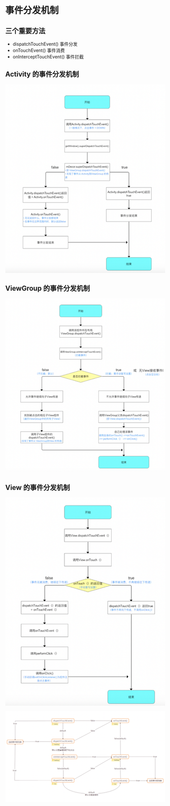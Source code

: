 # 事件分发机制

## 三个重要方法

* dispatchTouchEvent() 事件分发
* onTouchEvent() 事件消费
* onInterceptTouchEvent() 事件拦截

## Activity 的事件分发机制

![image](https://github.com/viviant1224/Android-Knowledge-System/blob/main/images/Android%E5%9F%BA%E7%A1%80/%E4%BA%8B%E4%BB%B6%E5%88%86%E5%8F%91%E6%9C%BA%E5%88%B6/viewevent1.png)  

## ViewGroup 的事件分发机制

![image](https://github.com/viviant1224/Android-Knowledge-System/blob/main/images/Android%E5%9F%BA%E7%A1%80/%E4%BA%8B%E4%BB%B6%E5%88%86%E5%8F%91%E6%9C%BA%E5%88%B6/viewevent2.png)  

## View 的事件分发机制

![image](https://github.com/viviant1224/Android-Knowledge-System/blob/main/images/Android%E5%9F%BA%E7%A1%80/%E4%BA%8B%E4%BB%B6%E5%88%86%E5%8F%91%E6%9C%BA%E5%88%B6/viewevent3.png)  


![image](https://github.com/viviant1224/Android-Knowledge-System/blob/main/images/Android%E5%9F%BA%E7%A1%80/%E4%BA%8B%E4%BB%B6%E5%88%86%E5%8F%91%E6%9C%BA%E5%88%B6/viewevent4.png)  

## 
